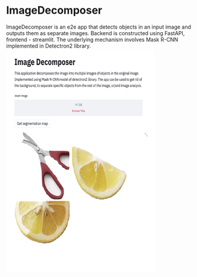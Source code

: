 # ImageDecomposer
ImageDecomposer is an e2e app that detects objects in an input image and outputs them as separate images. Backend is constructed using FastAPI, frontend - streamlit. The underlying mechanism involves Mask R-CNN implemented in Detectron2 library.
<img src="https://github.com/mkang30/ImageDecomposer/blob/master/idsc1.png" width="400" height="600"/>

